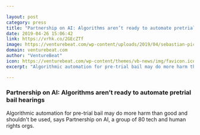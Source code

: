 ```yaml
---

layout: post
category: press
title: "Partnership on AI: Algorithms aren’t ready to automate pretrial bail hearings"
date: 2019-04-26 15:06:42
link: https://vrhk.co/2GEcZTf
image: https://venturebeat.com/wp-content/uploads/2019/04/sebastian-pichler-25154-unsplash-1.jpg?w=1200&strip=all
domain: venturebeat.com
author: "VentureBeat"
icon: https://venturebeat.com/wp-content/themes/vb-news/img/favicon.ico
excerpt: "Algorithmic automation for pre-trial bail may do more harm than good and shouldn't be used, says Partnership on AI, a group of 80 tech and human rights orgs."

---
```


### Partnership on AI: Algorithms aren’t ready to automate pretrial bail hearings

Algorithmic automation for pre-trial bail may do more harm than good and shouldn't be used, says Partnership on AI, a group of 80 tech and human rights orgs.
